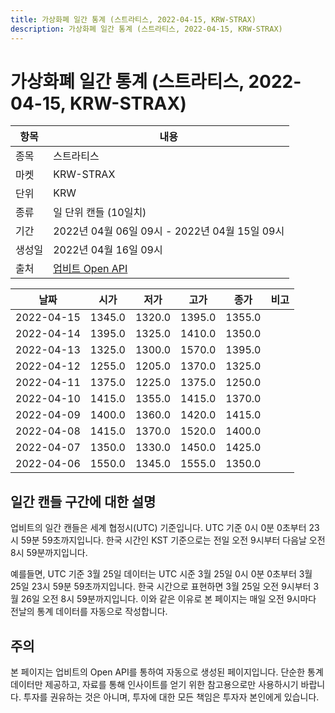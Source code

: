 ```yaml
---
title: 가상화폐 일간 통계 (스트라티스, 2022-04-15, KRW-STRAX)
description: 가상화폐 일간 통계 (스트라티스, 2022-04-15, KRW-STRAX)
---
```



가상화폐 일간 통계 (스트라티스, 2022-04-15, KRW-STRAX)
===

|항목|내용|
|--|--|
|종목|스트라티스|
|마켓|KRW-STRAX|
|단위|KRW|
|종류|일 단위 캔들 (10일치)|
|기간|2022년 04월 06일 09시 - 2022년 04월 15일 09시|
|생성일|2022년 04월 16일 09시|
|출처|[업비트 Open API](https://docs.upbit.com)|


|날짜|시가|저가|고가|종가|비고|
|--|--|--|--|--|--|
|2022-04-15|1345.0|1320.0|1395.0|1355.0|    |
|2022-04-14|1395.0|1325.0|1410.0|1350.0|    |
|2022-04-13|1325.0|1300.0|1570.0|1395.0|    |
|2022-04-12|1255.0|1205.0|1370.0|1325.0|    |
|2022-04-11|1375.0|1225.0|1375.0|1250.0|    |
|2022-04-10|1415.0|1355.0|1415.0|1370.0|    |
|2022-04-09|1400.0|1360.0|1420.0|1415.0|    |
|2022-04-08|1415.0|1370.0|1520.0|1400.0|    |
|2022-04-07|1350.0|1330.0|1450.0|1425.0|    |
|2022-04-06|1550.0|1345.0|1555.0|1350.0|    |


일간 캔들 구간에 대한 설명
---


업비트의 일간 캔들은 세계 협정시(UTC) 기준입니다. 
UTC 기준 0시 0분 0초부터 23시 59분 59초까지입니다. 
한국 시간인 KST 기준으로는 전일 오전 9시부터 다음날 오전 8시 59분까지입니다. 


예를들면, UTC 기준 3월 25일 데이터는 UTC 시준 3월 25일 0시 0분 0초부터 3월 25일 23시 59분 59초까지입니다. 
한국 시간으로 표현하면 3월 25일 오전 9시부터 3월 26일 오전 8시 59분까지입니다. 
이와 같은 이유로 본 페이지는 매일 오전 9시마다 전날의 통계 데이터를 자동으로 작성합니다. 


주의
---


본 페이지는 업비트의 Open API를 통하여 자동으로 생성된 페이지입니다. 
단순한 통계 데이터만 제공하고, 자료를 통해 인사이트를 얻기 위한 참고용으로만 사용하시기 바랍니다. 
투자를 권유하는 것은 아니며, 투자에 대한 모든 책임은 투자자 본인에게 있습니다. 
